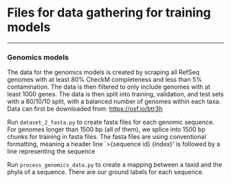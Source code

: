 # Files for data gathering for training models

---

### Genomics models
The data for the genomics models is created by scraping all RefSeq genomes with at least 80% CheckM completeness and
less than 5% contamination. The data is then filtered to only include genomes with at least 1000 genes. The data is
then split into training, validation, and test sets with a 80/10/10 split, with a balanced number of genomes within each taxa.
Data can first be downloaded from: https://osf.io/btr3h

Run `dataset_2_fasta.py` to create fasta files for each genomic sequence.  
For genomes longer than 1500 bp (all of them), we splice into 1500 bp chunks for training in fasta files.
The fasta files are using conventional formatting, meaning a header line `>{sequence id} {index}' is followed by a line 
representing the sequence

Run `process_genomics_data.py` to create a mapping between a taxid and the phyla of a sequence.  There are our ground
labels for each sequence.  

